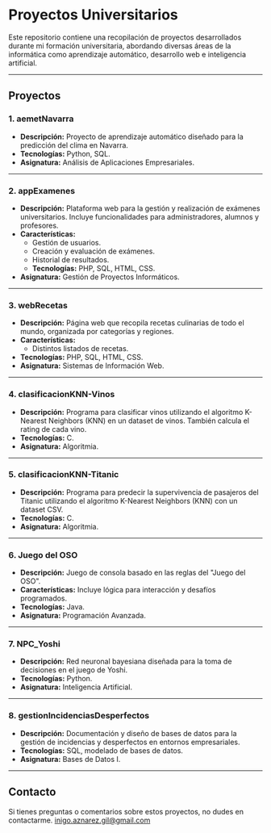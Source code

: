 # **Proyectos Universitarios**

Este repositorio contiene una recopilación de proyectos desarrollados durante mi formación universitaria, abordando diversas áreas de la informática como aprendizaje automático, desarrollo web e inteligencia artificial.

---

## **Proyectos**

### **1. aemetNavarra**
- **Descripción:** Proyecto de aprendizaje automático diseñado para la predicción del clima en Navarra.
- **Tecnologías:** Python, SQL.
- **Asignatura:** Análisis de Aplicaciones Empresariales.

---

### **2. appExamenes**
- **Descripción:** Plataforma web para la gestión y realización de exámenes universitarios. Incluye funcionalidades para administradores, alumnos y profesores.
- **Características:** 
  - Gestión de usuarios.
  - Creación y evaluación de exámenes.
  - Historial de resultados.
  - **Tecnologías:** PHP, SQL, HTML, CSS.
- **Asignatura:** Gestión de Proyectos Informáticos.

---

### **3. webRecetas**
- **Descripción:** Página web que recopila recetas culinarias de todo el mundo, organizada por categorías y regiones.
- **Características:**
  - Distintos listados de recetas.
- **Tecnologías:** PHP, SQL, HTML, CSS.
- **Asignatura:** Sistemas de Información Web.

---

### **4. clasificacionKNN-Vinos**
- **Descripción:** Programa para clasificar vinos utilizando el algoritmo K-Nearest Neighbors (KNN) en un dataset de vinos. También calcula el rating de cada vino.
- **Tecnologías:** C.
- **Asignatura:** Algoritmia.

---

### **5. clasificacionKNN-Titanic**
- **Descripción:** Programa para predecir la supervivencia de pasajeros del Titanic utilizando el algoritmo K-Nearest Neighbors (KNN) con un dataset CSV.
- **Tecnologías:** C.
- **Asignatura:** Algoritmia.

---

### **6. Juego del OSO**
- **Descripción:** Juego de consola basado en las reglas del "Juego del OSO".
- **Características:** Incluye lógica para interacción y desafíos programados.
- **Tecnologías:** Java.
- **Asignatura:** Programación Avanzada.

---

### **7. NPC_Yoshi**
- **Descripción:** Red neuronal bayesiana diseñada para la toma de decisiones en el juego de Yoshi.
- **Tecnologías:** Python.
- **Asignatura:** Inteligencia Artificial.

---

### **8. gestionIncidenciasDesperfectos**
- **Descripción:** Documentación y diseño de bases de datos para la gestión de incidencias y desperfectos en entornos empresariales.
- **Tecnologías:** SQL, modelado de bases de datos.
- **Asignatura:** Bases de Datos I.

---

## **Contacto**
Si tienes preguntas o comentarios sobre estos proyectos, no dudes en contactarme. inigo.aznarez.gil@gmail.com

